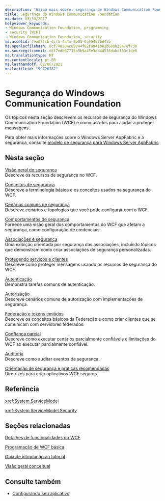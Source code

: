 ```yaml
---
description: 'Saiba mais sobre: segurança de Windows Communication Foundation'
title: Segurança do Windows Communication Foundation
ms.date: 03/30/2017
helpviewer_keywords:
- Windows Communication Foundation, programming
- security [WCF]
- Windows Communication Foundation, security
ms.assetid: 7ea87fcb-dcfb-4a4a-8b03-6b954575d45b
ms.openlocfilehash: 8cf748504c85844f82f8941be1b60bb29478f730
ms.sourcegitcommit: ddf7edb67715a5b9a45e3dd44536dabc153c1de0
ms.translationtype: MT
ms.contentlocale: pt-BR
ms.lasthandoff: 02/06/2021
ms.locfileid: "99726787"
---
```

# <a name="windows-communication-foundation-security"></a>Segurança do Windows Communication Foundation

Os tópicos nesta seção descrevem os recursos de segurança do Windows Communication Foundation (WCF) e como usá-los para ajudar a proteger mensagens.  
  
 Para obter mais informações sobre o Windows Server AppFabric e a segurança, consulte [modelo de segurança para Windows Server AppFabric](/previous-versions/appfabric/ee677202(v=azure.10))  
  
## <a name="in-this-section"></a>Nesta seção  

 [Visão geral de segurança](security-overview.md)  
 Descreve os recursos de segurança no WCF.  
  
 [Conceitos de segurança](security-concepts.md)  
 Descreve a terminologia básica e os conceitos usados na segurança do WCF.  
  
 [Cenários comuns de segurança](common-security-scenarios.md)  
 Descreve cenários e topologias que você pode configurar com o WCF.  
  
 [Comportamentos de segurança](security-behaviors-in-wcf.md)  
 Fornece uma visão geral dos comportamentos do WCF que afetam a segurança, como configuração de credenciais.  
  
 [Associações e segurança](bindings-and-security.md)  
 Uma exibição orientada por segurança das associações, incluindo tópicos que demonstram como criar associações de segurança personalizadas.  
  
 [Protegendo serviços e clientes](securing-services-and-clients.md)  
 Descreve como proteger mensagens usando os recursos de segurança do WCF.  
  
 [Autenticação](authentication-in-wcf.md)  
 Demonstra tarefas comuns de autenticação.  
  
 [Autorização](authorization-in-wcf.md)  
 Descreve cenários comuns de autorização com implementações de segurança.  
  
 [Federação e tokens emitidos](federation-and-issued-tokens.md)  
 Descreve os conceitos básicos da Federação e como criar clientes que se comunicam com servidores federados.  
  
 [Confiança parcial](partial-trust.md)  
 Descreve como executar cenários parcialmente confiáveis e limitações do WCF ao executar parcialmente confiável.  
  
 [Auditoria](auditing-security-events.md)  
 Descreve como auditar eventos de segurança.  
  
 [Orientação de segurança e práticas recomendadas](security-guidance-and-best-practices.md)  
 Diretrizes para criar aplicativos WCF seguros.  
  
## <a name="reference"></a>Referência  

 <xref:System.ServiceModel>  
  
 <xref:System.ServiceModel.Security>  
  
## <a name="related-sections"></a>Seções relacionadas  

 [Detalhes de funcionalidades do WCF](index.md)  
  
 [Programação de WCF básica](../basic-wcf-programming.md)  
  
 [Guia de introdução ao tutorial](../getting-started-tutorial.md)  
  
 [Visão geral conceitual](../conceptual-overview.md)  
  
## <a name="see-also"></a>Consulte também

- [Configurando seu aplicativo](../diagnostics/configuring-your-application.md)
